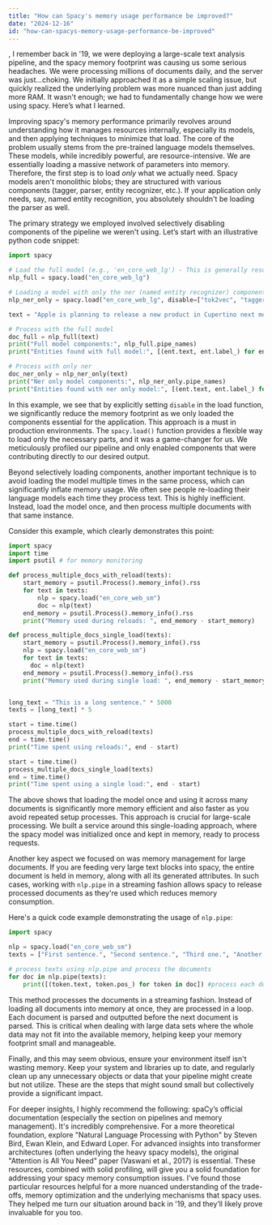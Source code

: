```yaml
---
title: "How can Spacy's memory usage performance be improved?"
date: "2024-12-16"
id: "how-can-spacys-memory-usage-performance-be-improved"
---
```


,  I remember back in '19, we were deploying a large-scale text analysis pipeline, and the spacy memory footprint was causing us some serious headaches. We were processing millions of documents daily, and the server was just...choking. We initially approached it as a simple scaling issue, but quickly realized the underlying problem was more nuanced than just adding more RAM. It wasn't enough; we had to fundamentally change how we were using spacy. Here’s what I learned.

Improving spacy's memory performance primarily revolves around understanding how it manages resources internally, especially its models, and then applying techniques to minimize that load. The core of the problem usually stems from the pre-trained language models themselves. These models, while incredibly powerful, are resource-intensive. We are essentially loading a massive network of parameters into memory. Therefore, the first step is to load *only* what we actually need. Spacy models aren't monolithic blobs; they are structured with various components (tagger, parser, entity recognizer, etc.). If your application only needs, say, named entity recognition, you absolutely shouldn't be loading the parser as well.

The primary strategy we employed involved selectively disabling components of the pipeline we weren't using. Let’s start with an illustrative python code snippet:

```python
import spacy

# Load the full model (e.g., 'en_core_web_lg') - This is generally resource heavy
nlp_full = spacy.load("en_core_web_lg")

# Loading a model with only the ner (named entity recognizer) component enabled
nlp_ner_only = spacy.load("en_core_web_lg", disable=["tok2vec", "tagger", "parser", "attribute_ruler", "lemmatizer"])

text = "Apple is planning to release a new product in Cupertino next month."

# Process with the full model
doc_full = nlp_full(text)
print("Full model components:", nlp_full.pipe_names)
print("Entities found with full model:", [(ent.text, ent.label_) for ent in doc_full.ents])

# Process with only ner
doc_ner_only = nlp_ner_only(text)
print("Ner only model components:", nlp_ner_only.pipe_names)
print("Entities found with ner only model:", [(ent.text, ent.label_) for ent in doc_ner_only.ents])
```

In this example, we see that by explicitly setting `disable` in the load function, we significantly reduce the memory footprint as we only loaded the components essential for the application. This approach is a must in production environments. The `spacy.load()` function provides a flexible way to load only the necessary parts, and it was a game-changer for us. We meticulously profiled our pipeline and only enabled components that were contributing directly to our desired output.

Beyond selectively loading components, another important technique is to avoid loading the model multiple times in the same process, which can significantly inflate memory usage. We often see people re-loading their language models each time they process text. This is highly inefficient. Instead, load the model once, and then process multiple documents with that same instance.

Consider this example, which clearly demonstrates this point:

```python
import spacy
import time
import psutil # for memory monitoring

def process_multiple_docs_with_reload(texts):
    start_memory = psutil.Process().memory_info().rss
    for text in texts:
        nlp = spacy.load("en_core_web_sm")
        doc = nlp(text)
    end_memory = psutil.Process().memory_info().rss
    print("Memory used during reloads: ", end_memory - start_memory)

def process_multiple_docs_single_load(texts):
    start_memory = psutil.Process().memory_info().rss
    nlp = spacy.load("en_core_web_sm")
    for text in texts:
      doc = nlp(text)
    end_memory = psutil.Process().memory_info().rss
    print("Memory used during single load: ", end_memory - start_memory)


long_text = "This is a long sentence." * 5000
texts = [long_text] * 5

start = time.time()
process_multiple_docs_with_reload(texts)
end = time.time()
print("Time spent using reloads:", end - start)

start = time.time()
process_multiple_docs_single_load(texts)
end = time.time()
print("Time spent using a single load:", end - start)
```

The above shows that loading the model once and using it across many documents is significantly more memory efficient and also faster as you avoid repeated setup processes. This approach is crucial for large-scale processing. We built a service around this single-loading approach, where the spacy model was initialized once and kept in memory, ready to process requests.

Another key aspect we focused on was memory management for large documents. If you are feeding very large text blocks into spacy, the entire document is held in memory, along with all its generated attributes. In such cases, working with `nlp.pipe` in a streaming fashion allows spacy to release processed documents as they're used which reduces memory consumption.

Here's a quick code example demonstrating the usage of `nlp.pipe`:

```python
import spacy

nlp = spacy.load("en_core_web_sm")
texts = ["First sentence.", "Second sentence.", "Third one.", "Another longer sentence, maybe?"]

# process texts using nlp.pipe and process the documents
for doc in nlp.pipe(texts):
    print([(token.text, token.pos_) for token in doc]) #process each document

```
This method processes the documents in a streaming fashion. Instead of loading all documents into memory at once, they are processed in a loop. Each document is parsed and outputted before the next document is parsed. This is critical when dealing with large data sets where the whole data may not fit into the available memory, helping keep your memory footprint small and manageable.

Finally, and this may seem obvious, ensure your environment itself isn't wasting memory. Keep your system and libraries up to date, and regularly clean up any unnecessary objects or data that your pipeline might create but not utilize. These are the steps that might sound small but collectively provide a significant impact.

For deeper insights, I highly recommend the following: spaCy’s official documentation (especially the section on pipelines and memory management). It's incredibly comprehensive. For a more theoretical foundation, explore "Natural Language Processing with Python" by Steven Bird, Ewan Klein, and Edward Loper. For advanced insights into transformer architectures (often underlying the heavy spacy models), the original "Attention is All You Need" paper (Vaswani et al., 2017) is essential. These resources, combined with solid profiling, will give you a solid foundation for addressing your spacy memory consumption issues. I've found those particular resources helpful for a more nuanced understanding of the trade-offs, memory optimization and the underlying mechanisms that spacy uses. They helped me turn our situation around back in '19, and they’ll likely prove invaluable for you too.
